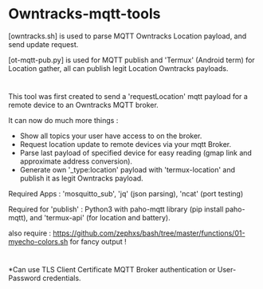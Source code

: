# Owntracks-mqtt-tools

[owntracks.sh]  is used to parse MQTT Owntracks Location payload, and send update request. 

[ot-mqtt-pub.py]  is used for MQTT publish and 'Termux' (Android term) for Location gather, all can publish legit Location Owntracks payloads.
#
This tool was first created to send a 'requestLocation' mqtt payload for a remote device to an Owntracks MQTT broker.

It can now do much more things :
- Show all topics your user have access to on the broker.
- Request location update to remote devices via your mqtt Broker.
- Parse last payload of specified device for easy reading (gmap link and approximate address conversion). 
- Generate own '_type:location' payload with 'termux-location' and publish it as legit Owntracks payload.

Required Apps : 'mosquitto_sub', 'jq' (json parsing), 'ncat' (port testing)

Required for 'publish' : Python3 with paho-mqtt library (pip install paho-mqtt), and 'termux-api' (for location and battery).

also require : 
https://github.com/zephxs/bash/tree/master/functions/01-myecho-colors.sh
for fancy output !
#
*Can use TLS Client Certificate MQTT Broker authentication or User-Password credentials.
